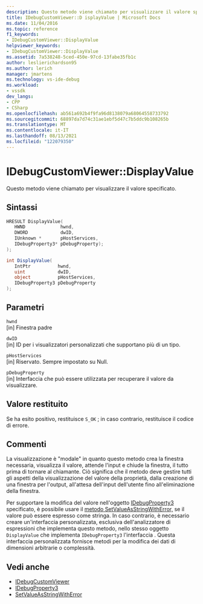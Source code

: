 ```yaml
---
description: Questo metodo viene chiamato per visualizzare il valore specificato.
title: IDebugCustomViewer::D isplayValue | Microsoft Docs
ms.date: 11/04/2016
ms.topic: reference
f1_keywords:
- IDebugCustomViewer::DisplayValue
helpviewer_keywords:
- IDebugCustomViewer::DisplayValue
ms.assetid: 7a538248-5ced-450e-97cd-13fabe35fb1c
author: leslierichardson95
ms.author: lerich
manager: jmartens
ms.technology: vs-ide-debug
ms.workload:
- vssdk
dev_langs:
- CPP
- CSharp
ms.openlocfilehash: ab561a692b4f9fa96d8138079a68064558733792
ms.sourcegitcommit: 68897da7d74c31ae1ebf5d47c7b5ddc9b108265b
ms.translationtype: MT
ms.contentlocale: it-IT
ms.lasthandoff: 08/13/2021
ms.locfileid: "122079350"
---
```

# <a name="idebugcustomviewerdisplayvalue"></a>IDebugCustomViewer::DisplayValue
Questo metodo viene chiamato per visualizzare il valore specificato.

## <a name="syntax"></a>Sintassi

```cpp
HRESULT DisplayValue(
   HWND             hwnd,
   DWORD            dwID,
   IUnknown *       pHostServices,
   IDebugProperty3* pDebugProperty);
);
```

```csharp
int DisplayValue(
   IntPtr          hwnd,
   uint            dwID,
   object          pHostServices,
   IDebugProperty3 pDebugProperty
);
```

## <a name="parameters"></a>Parametri
`hwnd`\
[in] Finestra padre

`dwID`\
[in] ID per i visualizzatori personalizzati che supportano più di un tipo.

`pHostServices`\
[in] Riservato. Sempre impostato su Null.

`pDebugProperty`\
[in] Interfaccia che può essere utilizzata per recuperare il valore da visualizzare.

## <a name="return-value"></a>Valore restituito
 Se ha esito positivo, restituisce `S_OK` ; in caso contrario, restituisce il codice di errore.

## <a name="remarks"></a>Commenti
 La visualizzazione è "modale" in quanto questo metodo crea la finestra necessaria, visualizza il valore, attende l'input e chiude la finestra, il tutto prima di tornare al chiamante. Ciò significa che il metodo deve gestire tutti gli aspetti della visualizzazione del valore della proprietà, dalla creazione di una finestra per l'output, all'attesa dell'input dell'utente fino all'eliminazione della finestra.

 Per supportare la modifica del valore nell'oggetto [IDebugProperty3](../../../extensibility/debugger/reference/idebugproperty3.md) specificato, è possibile usare il [metodo SetValueAsStringWithError,](../../../extensibility/debugger/reference/idebugproperty3-setvalueasstringwitherror.md) se il valore può essere espresso come stringa. In caso contrario, è necessario creare un'interfaccia personalizzata, esclusiva dell'analizzatore di espressioni che implementa questo metodo, nello stesso oggetto `DisplayValue` che implementa `IDebugProperty3` l'interfaccia . Questa interfaccia personalizzata fornisce metodi per la modifica dei dati di dimensioni arbitrarie o complessità.

## <a name="see-also"></a>Vedi anche
- [IDebugCustomViewer](../../../extensibility/debugger/reference/idebugcustomviewer.md)
- [IDebugProperty3](../../../extensibility/debugger/reference/idebugproperty3.md)
- [SetValueAsStringWithError](../../../extensibility/debugger/reference/idebugproperty3-setvalueasstringwitherror.md)
